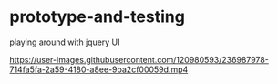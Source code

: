 # prototype-and-testing
playing around with jquery UI

https://user-images.githubusercontent.com/120980593/236987978-714fa5fa-2a59-4180-a8ee-9ba2cf00059d.mp4

